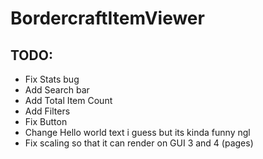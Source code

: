# BordercraftItemViewer
## TODO:
- Fix Stats bug
- Add Search bar
- Add Total Item Count
- Add Filters
- Fix Button
- Change Hello world text i guess but its kinda funny ngl
- Fix scaling so that it can render on GUI 3 and 4 (pages)
